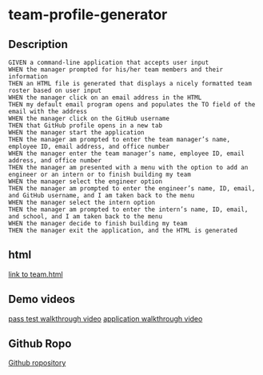 # team-profile-generator

## Description
```
GIVEN a command-line application that accepts user input
WHEN the manager prompted for his/her team members and their information
THEN an HTML file is generated that displays a nicely formatted team roster based on user input
WHEN the manager click on an email address in the HTML
THEN my default email program opens and populates the TO field of the email with the address
WHEN the manager click on the GitHub username
THEN that GitHub profile opens in a new tab
WHEN the manager start the application
THEN the manager am prompted to enter the team manager’s name, employee ID, email address, and office number
WHEN the manager enter the team manager’s name, employee ID, email address, and office number
THEN the manager am presented with a menu with the option to add an engineer or an intern or to finish building my team
WHEN the manager select the engineer option
THEN the manager am prompted to enter the engineer’s name, ID, email, and GitHub username, and I am taken back to the menu
WHEN the manager select the intern option
THEN the manager am prompted to enter the intern’s name, ID, email, and school, and I am taken back to the menu
WHEN the manager decide to finish building my team
THEN the manager exit the application, and the HTML is generated
```

## html
[link to team.html](https://raw.githubusercontent.com/yinping-520/team-profile-generator/main/src/team.html)

## Demo videos
[pass test walkthrough video](https://drive.google.com/file/d/1dV5ZVphh3qzsepnhHMhuu8Q3FiiC61K-/view)
[application walkthrough video](https://drive.google.com/file/d/1ONs8aCEKVuytFaUAOXsSXlspkCclwmPF/view)

## Github Ropo
[Github ropository](https://github.com/yinping-520/team-profile-generator)